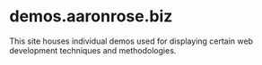 # demos.aaronrose.biz
This site houses individual demos used for displaying certain web development techniques and methodologies.
